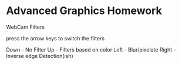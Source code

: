 Advanced Graphics Homework
===============

WebCam Filters



press the arrow keys to switch the filters

Down  - No Filter
Up    - Filters based on color 
Left  - Blur/pixelate
Right - Inverse edge Detection(ish)